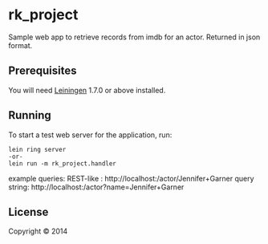 # rk_project

Sample web app to retrieve records from imdb for an actor.
Returned in json format.

## Prerequisites

You will need [Leiningen][1] 1.7.0 or above installed.

[1]: https://github.com/technomancy/leiningen

## Running

To start a test web server for the application, run:

    lein ring server
    -or-
    lein run -m rk_project.handler

example queries:
    REST-like   : http://localhost:<port>/actor/Jennifer+Garner
    query string: http://localhost:<port>/actor?name=Jennifer+Garner

## License

Copyright © 2014 
